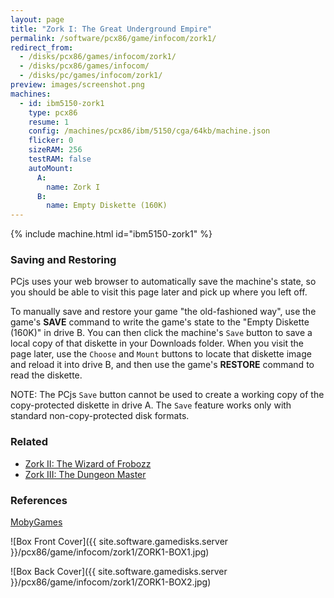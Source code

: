 ```yaml
---
layout: page
title: "Zork I: The Great Underground Empire"
permalink: /software/pcx86/game/infocom/zork1/
redirect_from:
  - /disks/pcx86/games/infocom/zork1/
  - /disks/pcx86/games/infocom/
  - /disks/pc/games/infocom/zork1/
preview: images/screenshot.png
machines:
  - id: ibm5150-zork1
    type: pcx86
    resume: 1
    config: /machines/pcx86/ibm/5150/cga/64kb/machine.json
    flicker: 0
    sizeRAM: 256
    testRAM: false
    autoMount:
      A:
        name: Zork I
      B:
        name: Empty Diskette (160K)
---
```


{% include machine.html id="ibm5150-zork1" %}

### Saving and Restoring

PCjs uses your web browser to automatically save the machine's state, so you should be able to visit this page later
and pick up where you left off.

To manually save and restore your game "the old-fashioned way", use the game's **SAVE** command to write the game's
state to the "Empty Diskette (160K)" in drive B.  You can then click the machine's `Save` button to save a local copy of
that diskette in your Downloads folder.  When you visit the page later, use the `Choose` and `Mount` buttons to locate
that diskette image and reload it into drive B, and then use the game's **RESTORE** command to read the diskette.

NOTE: The PCjs `Save` button cannot be used to create a working copy of the copy-protected diskette in drive A.  The `Save`
feature works only with standard non-copy-protected disk formats.

### Related

  - [Zork II: The Wizard of Frobozz](../zork2/)
  - [Zork III: The Dungeon Master](../zork3/)

### References

[MobyGames](https://www.mobygames.com/game/zork-the-great-underground-empire)

![Box Front Cover]({{ site.software.gamedisks.server }}/pcx86/game/infocom/zork1/ZORK1-BOX1.jpg)

![Box Back Cover]({{ site.software.gamedisks.server }}/pcx86/game/infocom/zork1/ZORK1-BOX2.jpg)
